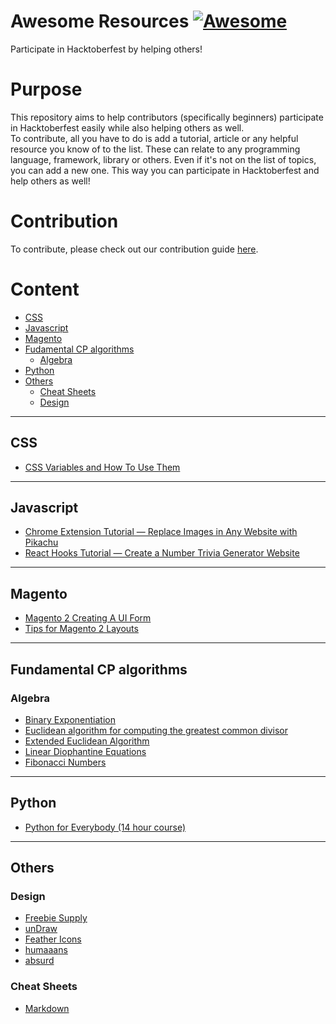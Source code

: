 # Awesome Resources [![Awesome](https://cdn.rawgit.com/sindresorhus/awesome/d7305f38d29fed78fa85652e3a63e154dd8e8829/media/badge.svg)](https://github.com/shahednasser/awesome-resources)

Participate in Hacktoberfest by helping others!

# Purpose

This repository aims to help contributors (specifically beginners) participate in Hacktoberfest easily while also helping others as well.  
To contribute, all you have to do is add a tutorial, article or any helpful resource you know of to the list. These can relate to any programming language, framework, library or others. Even if it's not on the list of topics, you can add a new one. This way you can participate in Hacktoberfest and help others as well!  

# Contribution

To contribute, please check out our contribution guide [here](https://github.com/shahednasser/awesome-resources/blob/master/CONTRIBUTING.md).

# Content

- [CSS](#css)
- [Javascript](#javascript)
- [Magento](#magento)
- [Fudamental CP algorithms](#fundamental-cp-algorithms)
  - [Algebra](#algebra)
- [Python](#python)
- [Others](#others)
  - [Cheat Sheets](#cheat-sheets)
  - [Design](#design)
  
---

## CSS

- [CSS Variables and How To Use Them](https://medium.com/@shahedn/css-variables-and-how-to-use-them-bd9724cb6566)

---

## Javascript

- [Chrome Extension Tutorial — Replace Images in Any Website with Pikachu](https://levelup.gitconnected.com/chrome-extension-tutorial-replace-images-in-any-website-with-pikachu-de2a6e3548bb)
- [React Hooks Tutorial — Create a Number Trivia Generator Website](https://medium.com/@shahedn/react-hooks-tutorial-create-a-number-trivia-generator-website-32b6b3b52c3e)


---

## Magento

- [Magento 2 Creating A UI Form](https://www.mageplaza.com/devdocs/creat-a-ui-form-in-magento-2.html)
- [Tips for Magento 2 Layouts](https://medium.com/@shahedn/tips-for-magento-2-layouts-d7e076812fa2)

---

## Fundamental CP algorithms

### Algebra

- [Binary Exponentiation](https://cp-algorithms.com/algebra/binary-exp.html)
- [Euclidean algorithm for computing the greatest common divisor](https://cp-algorithms.com/algebra/euclid-algorithm.html)
- [Extended Euclidean Algorithm](https://cp-algorithms.com/algebra/extended-euclid-algorithm.html)
- [Linear Diophantine Equations](https://cp-algorithms.com/algebra/linear-diophantine-equation.html)
- [Fibonacci Numbers](https://cp-algorithms.com/algebra/fibonacci-numbers.html)

---

## Python

- [Python for Everybody (14 hour course)](https://www.youtube.com/watch?v=8DvywoWv6fI&feature=emb_title)

---

## Others

### Design

- [Freebie Supply](https://freebiesupply.com/)
- [unDraw](https://undraw.co/)
- [Feather Icons](https://feathericons.com/)
- [humaaans](https://humaaans.com/)
- [absurd](https://absurd.design/)

### Cheat Sheets

- [Markdown](https://www.markdownguide.org/cheat-sheet/)
